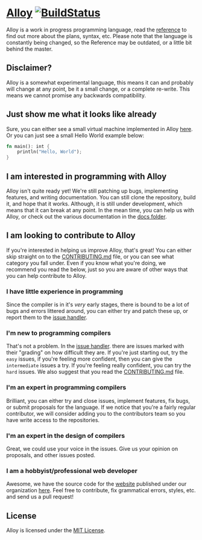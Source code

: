 # [Alloy](http://alloy-lang.org) [![BuildStatus](https://travis-ci.org/alloy-lang/alloy.svg?branch=master)](https://travis-ci.org/alloy-lang/alloy)
Alloy is a work in progress programming language, read the [reference](docs/REFERENCE.md) to find out more about the plans, syntax, etc. Please note that the language is constantly being changed, so the Reference may be outdated, or a little bit behind the master.

## Disclaimer?
Alloy is a somewhat experimental language, this means it can and probably will change at any point, be it a small change, or a complete re-write. This means we cannot promise any backwards compatibility. 

## Just show me what it looks like already
Sure, you can either see a small virtual machine implemented in Alloy [here](tests/misc/virtualmachine.ay). Or you can just see a small Hello World example below:

```rust
fn main(): int {
    println("Hello, World");
}
```

## I am interested in programming with Alloy
Alloy isn't quite ready yet! We're still patching up bugs, implementing features, and writing documentation. You can still clone the repository, build it, and hope that it works. Although, it is still under development, which means that it can break at any point. In the mean time, you can help us with Alloy, or check out the various documentation in the [docs folder](/docs).

## I am looking to contribute to Alloy
If you're interested in helping us improve Alloy, that's great! You can either skip straight on to the [CONTRIBUTING.md](CONTRIBUTING.md) file, or you can see what category you fall under. Even if you know what you're doing, we recommend you read the below, just so you are aware of other ways that you can help contribute to Alloy.

### I have little experience in programming
Since the compiler is in it's *very* early stages, there is bound to be a lot of bugs and errors littered around, you can either try and patch these up, or report them to the [issue handler](https://github.com/alloy-lang/alloy/issues).

### I'm new to programming compilers
That's not a problem. In the [issue handler](https://github.com/alloy-lang/alloy/issues). there are issues marked with their "grading" on how difficult they are. If you're just starting out, try the `easy` issues, if you're feeling more confident, then you can give the `intermediate` issues a try. If you're feeling really confident, you can try the `hard` issues. We also suggest that you read the [CONTRIBUTING.md](CONTRIBUTING.md) file.

### I'm an expert in programming compilers
Brilliant, you can either try and close issues, implement features, fix bugs, or submit proposals for the language. If we notice that you're a fairly regular contributor, we will consider adding you to the contributors team so you have write access to the repositories.

### I'm an expert in the design of compilers
Great, we could use your voice in the issues. Give us your opinion on proposals, and other issues posted.

### I am a hobbyist/professional web developer
Awesome, we have the source code for the [website](http://www.alloy-lang.org) published under our organization [here](https://github.com/alloy-lang/alloy-lang.org). Feel free to contribute, fix grammatical errors, styles, etc. and send us a pull request!

## License
Alloy is licensed under the [MIT License](/LICENSE.md).
